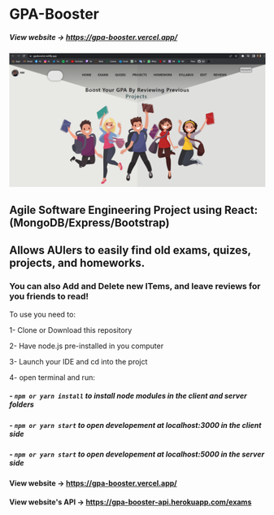 # GPA-Booster

##### View website -> https://gpa-booster.vercel.app/

![](client/public/images/gpabooster.PNG)

## Agile Software Engineering Project using React: (MongoDB/Express/Bootstrap)

## Allows AUIers to easily find old exams, quizes, projects, and homeworks.

### You can also Add and Delete new ITems, and leave reviews for you friends to read!

To use you need to:

1- Clone or Download this repository

2- Have node.js pre-installed in you computer

3- Launch your IDE and cd into the projct

4- open terminal and run:

##### - `npm or yarn install` to install node modules in the client and server folders

##### - `npm or yarn start` to open developement at localhost:3000 in the client side

##### - `npm or yarn start` to open developement at localhost:5000 in the server side

#### View website -> https://gpa-booster.vercel.app/

#### View website's API -> https://gpa-booster-api.herokuapp.com/exams
